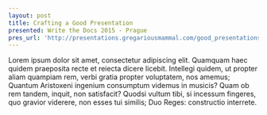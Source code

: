 ```yaml
---
layout: post
title: Crafting a Good Presentation
presented: Write the Docs 2015 - Prague
pres_url: 'http://presentations.gregariousmammal.com/good_presentations'
---
```


Lorem ipsum dolor sit amet, consectetur adipiscing elit. Quamquam haec quidem praeposita recte et reiecta dicere licebit. Intellegi quidem, ut propter aliam quampiam rem, verbi gratia propter voluptatem, nos amemus; Quantum Aristoxeni ingenium consumptum videmus in musicis? Quam ob rem tandem, inquit, non satisfacit? Quodsi vultum tibi, si incessum fingeres, quo gravior viderere, non esses tui similis; Duo Reges: constructio interrete.
